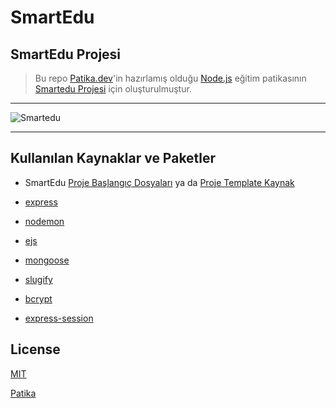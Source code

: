 # SmartEdu

## SmartEdu Projesi

> Bu repo [Patika.dev](https://www.patika.dev/tr)'in hazırlamış olduğu [Node.js](https://app.patika.dev/courses/nodejs) eğitim patikasının [Smartedu Projesi](https://app.patika.dev/courses/nodejs/SmarteduProject) için oluşturulmuştur.

---

![Smartedu](https://html.design/wp-content/uploads/2019/01/smartedu-758x948.jpg)

---

## Kullanılan Kaynaklar ve Paketler

- SmartEdu [Proje Başlangıç Dosyaları](https://drive.google.com/drive/folders/1JQRLo-IZG-B3536rJSZ2jZeKfkcjNcA4) ya da [Proje Template Kaynak](https://html.design/download/smartedu-education-template/)

- [express](https://www.npmjs.com/package/express)

- [nodemon](https://www.npmjs.com/package/nodemon)

- [ejs](https://www.npmjs.com/package/ejs)

- [mongoose](https://www.npmjs.com/package/mongoose)

- [slugify](https://www.npmjs.com/package/slugify)

- [bcrypt](https://www.npmjs.com/package/bcrypt)

- [express-session](https://www.npmjs.com/package/express-session)

## License

[MIT](https://choosealicense.com/licenses/mit/)

[Patika](https://www.patika.dev)
